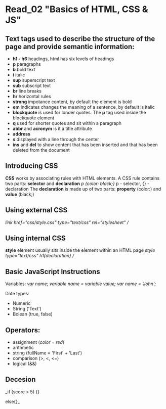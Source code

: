# Read_02 "Basics of HTML, CSS & JS"

## Text tags used to describe the structure of the page and provide semantic information:

* **h1 - h6** headings, html has six levels of headings
* **p** paragraphs
* **b** bold text 
* **i** italic
* **sup** superscript text 
* **sub** subscript text
* **br** line breaks
* **hr** horizontal rules
* **strong** impotance content, by default the element is bold
* **em** indicates changes the meaning of a sentence, by default is italic
* **blockquote** is used for londer quotes. The **p** tag used inside the blockquote element
* **q** used for shorter quotes and sit within a paragraph
* **abbr** and **acronym** is it a title attribute
* **address** 
* **s** displayed with a line through the center
* **ins** and **del** to show content that has been inserted and that has been deleted from the document
  
## Introducing CSS

**CSS** works by associating rules with HTML elements.
A CSS rule contains two parts: **selector** and **declaration**
_p {color: black;}_
p - selector,  {} - declaration
The **declaration** is made up of two parts: **property** (color:) and **value** (black;)

## Using external CSS

_link href="css/style.css" type="text/css" rel="stylesheet" /_

## Using internal CSS
 
**style** element usually sits inside the <head> element within an HTML page
  _style type="text/css"  h1{declaration} /_
  
## Basic JavaScript Instructions
  
  Variables: _var name;_
             _variable name = variable value;_
             _var name = 'John';_
  
  Date types:
  * Numeric
  * String ('Text')
  * Bolean (true, false)
  
## Operators:
  
  * assignment (_color = red_)
  * arithmetic
  * string (fullName = 'First' + 'Last')
  * comparison (>, <, <=)
  * logical (&&)
  
## Decesion
  
  _if (score > 5) {}
  
   else{}_
   

   
  
  
  
  



